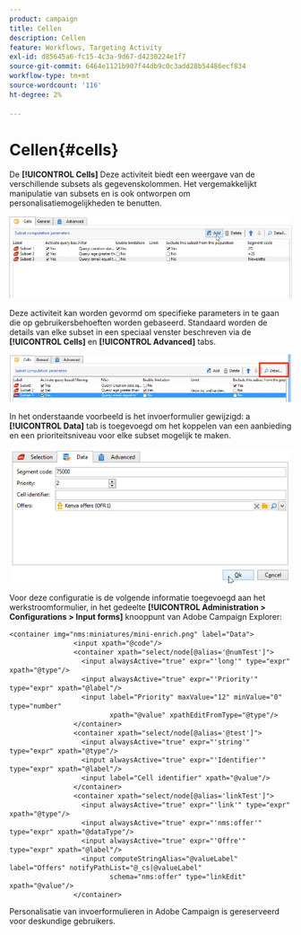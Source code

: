 ```yaml
---
product: campaign
title: Cellen
description: Cellen
feature: Workflows, Targeting Activity
exl-id: d85645a6-fc15-4c3a-9d67-d4230224e1f7
source-git-commit: 6464e1121b907f44db9c0c3add28b54486ecf834
workflow-type: tm+mt
source-wordcount: '116'
ht-degree: 2%

---
```


# Cellen{#cells}

De **[!UICONTROL Cells]** Deze activiteit biedt een weergave van de verschillende subsets als gegevenskolommen. Het vergemakkelijkt manipulatie van subsets en is ook ontworpen om personalisatiemogelijkheden te benutten.

![](assets/wf_split_cells.png)

Deze activiteit kan worden gevormd om specifieke parameters in te gaan die op gebruikersbehoeften worden gebaseerd. Standaard worden de details van elke subset in een speciaal venster beschreven via de **[!UICONTROL Cells]** en **[!UICONTROL Advanced]** tabs.

![](assets/wf_split_cells_with_customization.png)

In het onderstaande voorbeeld is het invoerformulier gewijzigd: a **[!UICONTROL Data]** tab is toegevoegd om het koppelen van een aanbieding en een prioriteitsniveau voor elke subset mogelijk te maken.

![](assets/cells-activity-sample.png)

Voor deze configuratie is de volgende informatie toegevoegd aan het werkstroomformulier, in het gedeelte **[!UICONTROL Administration > Configurations > Input forms]** knooppunt van Adobe Campaign Explorer:

```
<container img="nms:miniatures/mini-enrich.png" label="Data">
                <input xpath="@code"/>
                <container xpath="select/node[@alias='@numTest']">
                  <input alwaysActive="true" expr="'long'" type="expr" xpath="@type"/>
                  <input alwaysActive="true" expr="'Priority'" type="expr" xpath="@label"/>
                  <input label="Priority" maxValue="12" minValue="0" type="number"
                         xpath="@value" xpathEditFromType="@type"/>
                </container>
                <container xpath="select/node[@alias='@test']">
                  <input alwaysActive="true" expr="'string'" type="expr" xpath="@type"/>
                  <input alwaysActive="true" expr="'Identifier'" type="expr" xpath="@label"/>
                  <input label="Cell identifier" xpath="@value"/>
                </container>
                <container xpath="select/node[@alias='linkTest']">
                  <input alwaysActive="true" expr="'link'" type="expr" xpath="@type"/>
                  <input alwaysActive="true" expr="'nms:offer'" type="expr" xpath="@dataType"/>
                  <input alwaysActive="true" expr="'Offre'" type="expr" xpath="@label"/>
                  <input computeStringAlias="@valueLabel" label="Offers" notifyPathList="@_cs|@valueLabel"
                         schema="nms:offer" type="linkEdit" xpath="@value"/>
                </container>
```

Personalisatie van invoerformulieren in Adobe Campaign is gereserveerd voor deskundige gebruikers.